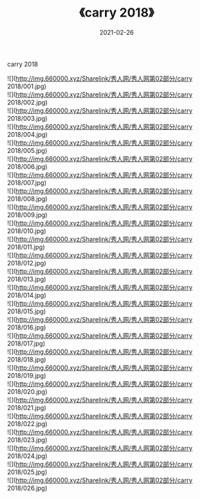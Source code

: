﻿---
layout: post
title:  《carry 2018》
date:   2021-02-26
img: http://img.660000.xyz/Sharelink/秀人网/秀人网第02部分/carry 2018/000.jpg
categories: [美女, 清纯, 唯美]
---

carry 2018

  ![](http://img.660000.xyz/Sharelink/秀人网/秀人网第02部分/carry 2018/001.jpg) <br> ![](http://img.660000.xyz/Sharelink/秀人网/秀人网第02部分/carry 2018/002.jpg) <br> ![](http://img.660000.xyz/Sharelink/秀人网/秀人网第02部分/carry 2018/003.jpg) <br> ![](http://img.660000.xyz/Sharelink/秀人网/秀人网第02部分/carry 2018/004.jpg) <br> ![](http://img.660000.xyz/Sharelink/秀人网/秀人网第02部分/carry 2018/005.jpg) <br> ![](http://img.660000.xyz/Sharelink/秀人网/秀人网第02部分/carry 2018/006.jpg) <br> ![](http://img.660000.xyz/Sharelink/秀人网/秀人网第02部分/carry 2018/007.jpg) <br> ![](http://img.660000.xyz/Sharelink/秀人网/秀人网第02部分/carry 2018/008.jpg) <br> ![](http://img.660000.xyz/Sharelink/秀人网/秀人网第02部分/carry 2018/009.jpg) <br> ![](http://img.660000.xyz/Sharelink/秀人网/秀人网第02部分/carry 2018/010.jpg) <br> ![](http://img.660000.xyz/Sharelink/秀人网/秀人网第02部分/carry 2018/011.jpg) <br> ![](http://img.660000.xyz/Sharelink/秀人网/秀人网第02部分/carry 2018/012.jpg) <br> ![](http://img.660000.xyz/Sharelink/秀人网/秀人网第02部分/carry 2018/013.jpg) <br> ![](http://img.660000.xyz/Sharelink/秀人网/秀人网第02部分/carry 2018/014.jpg) <br> ![](http://img.660000.xyz/Sharelink/秀人网/秀人网第02部分/carry 2018/015.jpg) <br> ![](http://img.660000.xyz/Sharelink/秀人网/秀人网第02部分/carry 2018/016.jpg) <br> ![](http://img.660000.xyz/Sharelink/秀人网/秀人网第02部分/carry 2018/017.jpg) <br> ![](http://img.660000.xyz/Sharelink/秀人网/秀人网第02部分/carry 2018/018.jpg) <br> ![](http://img.660000.xyz/Sharelink/秀人网/秀人网第02部分/carry 2018/019.jpg) <br> ![](http://img.660000.xyz/Sharelink/秀人网/秀人网第02部分/carry 2018/020.jpg) <br> ![](http://img.660000.xyz/Sharelink/秀人网/秀人网第02部分/carry 2018/021.jpg) <br> ![](http://img.660000.xyz/Sharelink/秀人网/秀人网第02部分/carry 2018/022.jpg) <br> ![](http://img.660000.xyz/Sharelink/秀人网/秀人网第02部分/carry 2018/023.jpg) <br> ![](http://img.660000.xyz/Sharelink/秀人网/秀人网第02部分/carry 2018/024.jpg) <br> ![](http://img.660000.xyz/Sharelink/秀人网/秀人网第02部分/carry 2018/025.jpg) <br> ![](http://img.660000.xyz/Sharelink/秀人网/秀人网第02部分/carry 2018/026.jpg) <br>